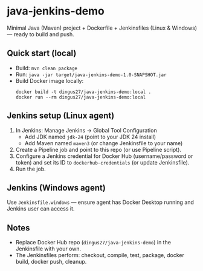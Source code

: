 # java-jenkins-demo
Minimal Java (Maven) project + Dockerfile + Jenkinsfiles (Linux & Windows) — ready to build and push.

## Quick start (local)
- Build: `mvn clean package`
- Run: `java -jar target/java-jenkins-demo-1.0-SNAPSHOT.jar`
- Build Docker image locally:
  ```
  docker build -t dingus27/java-jenkins-demo:local .
  docker run --rm dingus27/java-jenkins-demo:local
  ```

## Jenkins setup (Linux agent)
1. In Jenkins: Manage Jenkins → Global Tool Configuration  
   - Add JDK named `jdk-24` (point to your JDK 24 install)  
   - Add Maven named `maven3` (or change Jenkinsfile to your name)
2. Create a Pipeline job and point to this repo (or use Pipeline script).
3. Configure a Jenkins credential for Docker Hub (username/password or token) and set its ID to `dockerhub-credentials` (or update Jenkinsfile).
4. Run the job.

## Jenkins (Windows agent)
Use `Jenkinsfile.windows` — ensure agent has Docker Desktop running and Jenkins user can access it.

## Notes
- Replace Docker Hub repo (`dingus27/java-jenkins-demo`) in the Jenkinsfile with your own.
- The Jenkinsfiles perform: checkout, compile, test, package, docker build, docker push, cleanup.
